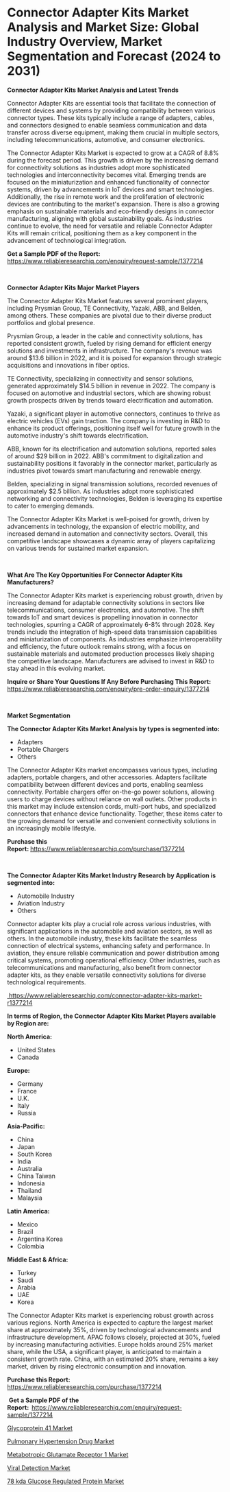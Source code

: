 <p><h1>Connector Adapter Kits Market Analysis and Market Size: Global Industry Overview, Market Segmentation and Forecast (2024 to 2031)</h1></p><p><strong>Connector Adapter Kits Market Analysis and Latest Trends</strong></p>
<p><p>Connector Adapter Kits are essential tools that facilitate the connection of different devices and systems by providing compatibility between various connector types. These kits typically include a range of adapters, cables, and connectors designed to enable seamless communication and data transfer across diverse equipment, making them crucial in multiple sectors, including telecommunications, automotive, and consumer electronics.</p><p>The Connector Adapter Kits Market is expected to grow at a CAGR of 8.8% during the forecast period. This growth is driven by the increasing demand for connectivity solutions as industries adopt more sophisticated technologies and interconnectivity becomes vital. Emerging trends are focused on the miniaturization and enhanced functionality of connector systems, driven by advancements in IoT devices and smart technologies. Additionally, the rise in remote work and the proliferation of electronic devices are contributing to the market's expansion. There is also a growing emphasis on sustainable materials and eco-friendly designs in connector manufacturing, aligning with global sustainability goals. As industries continue to evolve, the need for versatile and reliable Connector Adapter Kits will remain critical, positioning them as a key component in the advancement of technological integration.</p></p>
<p><strong>Get a Sample PDF of the Report:&nbsp;</strong> <a href="https://www.reliableresearchiq.com/enquiry/request-sample/1377214?utm_campaign=1608&utm_medium=2&utm_source=Github&utm_content=ia&utm_term=23102024&utm_id=connector-adapter-kits">https://www.reliableresearchiq.com/enquiry/request-sample/1377214</a></p>
<p>&nbsp;</p>
<p><strong>Connector Adapter Kits Major Market Players</strong></p>
<p><p>The Connector Adapter Kits Market features several prominent players, including Prysmian Group, TE Connectivity, Yazaki, ABB, and Belden, among others. These companies are pivotal due to their diverse product portfolios and global presence.</p><p>Prysmian Group, a leader in the cable and connectivity solutions, has reported consistent growth, fueled by rising demand for efficient energy solutions and investments in infrastructure. The company's revenue was around $13.6 billion in 2022, and it is poised for expansion through strategic acquisitions and innovations in fiber optics.</p><p>TE Connectivity, specializing in connectivity and sensor solutions, generated approximately $14.5 billion in revenue in 2022. The company is focused on automotive and industrial sectors, which are showing robust growth prospects driven by trends toward electrification and automation.</p><p>Yazaki, a significant player in automotive connectors, continues to thrive as electric vehicles (EVs) gain traction. The company is investing in R&D to enhance its product offerings, positioning itself well for future growth in the automotive industry's shift towards electrification.</p><p>ABB, known for its electrification and automation solutions, reported sales of around $29 billion in 2022. ABB's commitment to digitalization and sustainability positions it favorably in the connector market, particularly as industries pivot towards smart manufacturing and renewable energy.</p><p>Belden, specializing in signal transmission solutions, recorded revenues of approximately $2.5 billion. As industries adopt more sophisticated networking and connectivity technologies, Belden is leveraging its expertise to cater to emerging demands.</p><p>The Connector Adapter Kits Market is well-poised for growth, driven by advancements in technology, the expansion of electric mobility, and increased demand in automation and connectivity sectors. Overall, this competitive landscape showcases a dynamic array of players capitalizing on various trends for sustained market expansion.</p></p>
<p>&nbsp;</p>
<p><strong>What Are The Key Opportunities For Connector Adapter Kits Manufacturers?</strong></p>
<p><p>The Connector Adapter Kits market is experiencing robust growth, driven by increasing demand for adaptable connectivity solutions in sectors like telecommunications, consumer electronics, and automotive. The shift towards IoT and smart devices is propelling innovation in connector technologies, spurring a CAGR of approximately 6-8% through 2028. Key trends include the integration of high-speed data transmission capabilities and miniaturization of components. As industries emphasize interoperability and efficiency, the future outlook remains strong, with a focus on sustainable materials and automated production processes likely shaping the competitive landscape. Manufacturers are advised to invest in R&D to stay ahead in this evolving market.</p></p>
<p><strong>Inquire or Share Your Questions If Any Before Purchasing This Report:</strong> <a href="https://www.reliableresearchiq.com/enquiry/pre-order-enquiry/1377214?utm_campaign=1608&utm_medium=2&utm_source=Github&utm_content=ia&utm_term=23102024&utm_id=connector-adapter-kits">https://www.reliableresearchiq.com/enquiry/pre-order-enquiry/1377214</a></p>
<p>&nbsp;</p>
<p><strong>Market Segmentation</strong></p>
<p><strong>The Connector Adapter Kits Market Analysis by types is segmented into:</strong></p>
<p><ul><li>Adapters</li><li>Portable Chargers</li><li>Others</li></ul></p>
<p><p>The Connector Adapter Kits market encompasses various types, including adapters, portable chargers, and other accessories. Adapters facilitate compatibility between different devices and ports, enabling seamless connectivity. Portable chargers offer on-the-go power solutions, allowing users to charge devices without reliance on wall outlets. Other products in this market may include extension cords, multi-port hubs, and specialized connectors that enhance device functionality. Together, these items cater to the growing demand for versatile and convenient connectivity solutions in an increasingly mobile lifestyle.</p></p>
<p><strong>Purchase this Report:&nbsp;</strong><a href="https://www.reliableresearchiq.com/purchase/1377214?utm_campaign=1608&utm_medium=2&utm_source=Github&utm_content=ia&utm_term=23102024&utm_id=connector-adapter-kits">https://www.reliableresearchiq.com/purchase/1377214</a></p>
<p>&nbsp;</p>
<p><strong>The Connector Adapter Kits Market Industry Research by Application is segmented into:</strong></p>
<p><ul><li>Automobile Industry</li><li>Aviation Industry</li><li>Others</li></ul></p>
<p><p>Connector adapter kits play a crucial role across various industries, with significant applications in the automobile and aviation sectors, as well as others. In the automobile industry, these kits facilitate the seamless connection of electrical systems, enhancing safety and performance. In aviation, they ensure reliable communication and power distribution among critical systems, promoting operational efficiency. Other industries, such as telecommunications and manufacturing, also benefit from connector adapter kits, as they enable versatile connectivity solutions for diverse technological requirements.</p></p>
<p><a href="https://www.reliableresearchiq.com/connector-adapter-kits-market-r1377214?utm_campaign=1608&utm_medium=2&utm_source=Github&utm_content=ia&utm_term=23102024&utm_id=connector-adapter-kits">&nbsp;https://www.reliableresearchiq.com/connector-adapter-kits-market-r1377214</a></p>
<p><strong>In terms of Region, the Connector Adapter Kits Market Players available by Region are:</strong></p>
<p>
    <p> <strong> North America: </strong>
        <ul>
            <li>United States</li>
            <li>Canada</li>
        </ul>
        </p> 
    <p> <strong> Europe: </strong>
        <ul>
            <li>Germany</li>
            <li>France</li>
            <li>U.K.</li>
            <li>Italy</li>
            <li>Russia</li>
        </ul>
        </p> 
    <p> <strong> Asia-Pacific: </strong>
        <ul>
            <li>China</li>
            <li>Japan</li>
            <li>South Korea</li>
            <li>India</li>
            <li>Australia</li>
            <li>China Taiwan</li>
            <li>Indonesia</li>
            <li>Thailand</li>
            <li>Malaysia</li>
        </ul>
        </p> 
    <p> <strong> Latin America: </strong>
        <ul>
            <li>Mexico</li>
            <li>Brazil</li>
            <li>Argentina Korea</li>
            <li>Colombia</li>
        </ul>
        </p> 
    <p> <strong> Middle East & Africa: </strong>
        <ul>
            <li>Turkey</li>
            <li>Saudi</li>
            <li>Arabia</li>
            <li>UAE</li>
            <li>Korea</li>
        </ul>
    </p>
    </p>
<p><p>The Connector Adapter Kits market is experiencing robust growth across various regions. North America is expected to capture the largest market share at approximately 35%, driven by technological advancements and infrastructure development. APAC follows closely, projected at 30%, fueled by increasing manufacturing activities. Europe holds around 25% market share, while the USA, a significant player, is anticipated to maintain a consistent growth rate. China, with an estimated 20% share, remains a key market, driven by rising electronic consumption and innovation.</p></p>
<p><strong>Purchase this Report: </strong><a href="https://www.reliableresearchiq.com/purchase/1377214?utm_campaign=1608&utm_medium=2&utm_source=Github&utm_content=ia&utm_term=23102024&utm_id=connector-adapter-kits">https://www.reliableresearchiq.com/purchase/1377214</a></p>
<p>&nbsp;<strong>Get a Sample PDF of the Report:&nbsp;&nbsp;</strong><a href="https://www.reliableresearchiq.com/enquiry/request-sample/1377214?utm_campaign=1608&utm_medium=2&utm_source=Github&utm_content=ia&utm_term=23102024&utm_id=connector-adapter-kits">https://www.reliableresearchiq.com/enquiry/request-sample/1377214</a></p>
<p><strong></strong></p>
<p><p><a href="https://www.linkedin.com/pulse/driving-forces-global-glycoprotein-41-market-trends-applications-fdnsc?utm_campaign=1608&utm_medium=2&utm_source=Github&utm_content=ia&utm_term=23102024&utm_id=connector-adapter-kits">Glycoprotein 41 Market</a></p><p><a href="https://www.linkedin.com/pulse/pulmonary-hypertension-drug-market-emerging-trends-future-prospects-bl9uc?utm_campaign=1608&utm_medium=2&utm_source=Github&utm_content=ia&utm_term=23102024&utm_id=connector-adapter-kits">Pulmonary Hypertension Drug Market</a></p><p><a href="https://www.linkedin.com/pulse/insights-metabotropic-glutamate-receptor-1-market-players-bo7tc?utm_campaign=1608&utm_medium=2&utm_source=Github&utm_content=ia&utm_term=23102024&utm_id=connector-adapter-kits">Metabotropic Glutamate Receptor 1 Market</a></p><p><a href="https://www.linkedin.com/pulse/mapping-viral-detection-market-trends-challenges-breakthroughs-n2zmc?utm_campaign=1608&utm_medium=2&utm_source=Github&utm_content=ia&utm_term=23102024&utm_id=connector-adapter-kits">Viral Detection Market</a></p><p><a href="https://www.linkedin.com/pulse/78-kda-glucose-regulated-protein-market-industry-landscape-riboc?utm_campaign=1608&utm_medium=2&utm_source=Github&utm_content=ia&utm_term=23102024&utm_id=connector-adapter-kits">78 kda Glucose Regulated Protein Market</a></p></p>